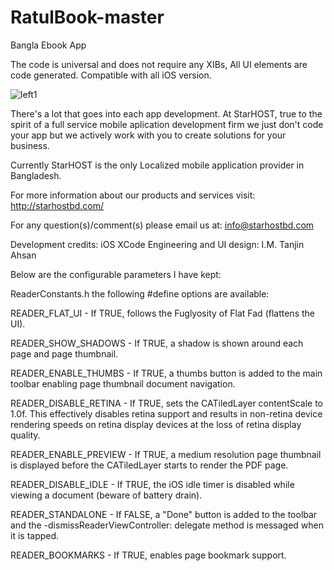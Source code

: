 # RatulBook-master
Bangla Ebook App

The code is universal and does not require any XIBs, All UI elements are code generated. Compatible with all iOS version.

![left1](https://user-images.githubusercontent.com/22914512/182013762-2797bbac-bcfb-4495-95f2-9da574d0cd21.jpg)


There's a lot that goes into each app development. At StarHOST, true to the spirit of a full service mobile aplication development firm we just don't code your app but we actively work with you to create solutions for your business. 

Currently StarHOST is the only Localized mobile application provider in Bangladesh. 

For more information about our products and services visit:
http://starhostbd.com/

For any question(s)/comment(s) please email us at:
info@starhostbd.com

Development credits:
iOS XCode Engineering and UI design:
I.M. Tanjin Ahsan


Below are the configurable parameters I have kept: 

ReaderConstants.h the following #define options are available:

READER_FLAT_UI - If TRUE, follows the Fuglyosity of Flat Fad
(flattens the UI).

READER_SHOW_SHADOWS - If TRUE, a shadow is shown around each page
and page thumbnail.

READER_ENABLE_THUMBS - If TRUE, a thumbs button is added to the main
toolbar enabling page thumbnail document navigation.

READER_DISABLE_RETINA - If TRUE, sets the CATiledLayer contentScale
to 1.0f. This effectively disables retina support and results in
non-retina device rendering speeds on retina display devices at
the loss of retina display quality.

READER_ENABLE_PREVIEW - If TRUE, a medium resolution page thumbnail
is displayed before the CATiledLayer starts to render the PDF page.

READER_DISABLE_IDLE - If TRUE, the iOS idle timer is disabled while
viewing a document (beware of battery drain).

READER_STANDALONE - If FALSE, a "Done" button is added to the toolbar
and the -dismissReaderViewController: delegate method is messaged when
it is tapped.

READER_BOOKMARKS - If TRUE, enables page bookmark support.

